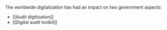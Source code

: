 The worldwide digitalization has had an impact on two government aspects:
- [[Audit digitization]]
- [[Digital audit toolkit]]